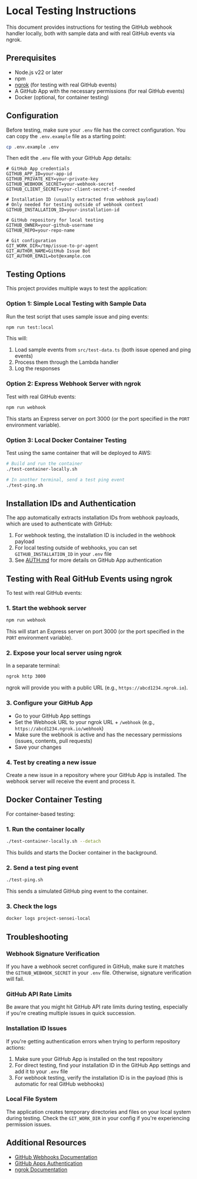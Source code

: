 # Local Testing Instructions

This document provides instructions for testing the GitHub webhook handler locally, both with sample data and with real GitHub events via ngrok.

## Prerequisites

- Node.js v22 or later
- npm
- [ngrok](https://ngrok.com/) (for testing with real GitHub events)
- A GitHub App with the necessary permissions (for real GitHub events)
- Docker (optional, for container testing)

## Configuration

Before testing, make sure your `.env` file has the correct configuration. You can copy the `.env.example` file as a starting point:

```bash
cp .env.example .env
```

Then edit the `.env` file with your GitHub App details:

```
# GitHub App credentials
GITHUB_APP_ID=your-app-id
GITHUB_PRIVATE_KEY=your-private-key
GITHUB_WEBHOOK_SECRET=your-webhook-secret
GITHUB_CLIENT_SECRET=your-client-secret-if-needed

# Installation ID (usually extracted from webhook payload)
# Only needed for testing outside of webhook context
GITHUB_INSTALLATION_ID=your-installation-id

# GitHub repository for local testing
GITHUB_OWNER=your-github-username
GITHUB_REPO=your-repo-name

# Git configuration
GIT_WORK_DIR=/tmp/issue-to-pr-agent
GIT_AUTHOR_NAME=GitHub Issue Bot
GIT_AUTHOR_EMAIL=bot@example.com
```

## Testing Options

This project provides multiple ways to test the application:

### Option 1: Simple Local Testing with Sample Data

Run the test script that uses sample issue and ping events:

```bash
npm run test:local
```

This will:

1. Load sample events from `src/test-data.ts` (both issue opened and ping events)
2. Process them through the Lambda handler
3. Log the responses

### Option 2: Express Webhook Server with ngrok

Test with real GitHub events:

```bash
npm run webhook
```

This starts an Express server on port 3000 (or the port specified in the `PORT` environment variable).

### Option 3: Local Docker Container Testing

Test using the same container that will be deployed to AWS:

```bash
# Build and run the container
./test-container-locally.sh

# In another terminal, send a test ping event
./test-ping.sh
```

## Installation IDs and Authentication

The app automatically extracts installation IDs from webhook payloads, which are used to authenticate with GitHub:

1. For webhook testing, the installation ID is included in the webhook payload
2. For local testing outside of webhooks, you can set `GITHUB_INSTALLATION_ID` in your `.env` file
3. See [AUTH.md](AUTH.md) for more details on GitHub App authentication

## Testing with Real GitHub Events using ngrok

To test with real GitHub events:

### 1. Start the webhook server

```bash
npm run webhook
```

This will start an Express server on port 3000 (or the port specified in the `PORT` environment variable).

### 2. Expose your local server using ngrok

In a separate terminal:

```bash
ngrok http 3000
```

ngrok will provide you with a public URL (e.g., `https://abcd1234.ngrok.io`).

### 3. Configure your GitHub App

- Go to your GitHub App settings
- Set the Webhook URL to your ngrok URL + `/webhook` (e.g., `https://abcd1234.ngrok.io/webhook`)
- Make sure the webhook is active and has the necessary permissions (issues, contents, pull requests)
- Save your changes

### 4. Test by creating a new issue

Create a new issue in a repository where your GitHub App is installed. The webhook server will receive the event and process it.

## Docker Container Testing

For container-based testing:

### 1. Run the container locally

```bash
./test-container-locally.sh --detach
```

This builds and starts the Docker container in the background.

### 2. Send a test ping event

```bash
./test-ping.sh
```

This sends a simulated GitHub ping event to the container.

### 3. Check the logs

```bash
docker logs project-sensei-local
```

## Troubleshooting

### Webhook Signature Verification

If you have a webhook secret configured in GitHub, make sure it matches the `GITHUB_WEBHOOK_SECRET` in your `.env` file. Otherwise, signature verification will fail.

### GitHub API Rate Limits

Be aware that you might hit GitHub API rate limits during testing, especially if you're creating multiple issues in quick succession.

### Installation ID Issues

If you're getting authentication errors when trying to perform repository actions:

1. Make sure your GitHub App is installed on the test repository
2. For direct testing, find your installation ID in the GitHub App settings and add it to your `.env` file
3. For webhook testing, verify the installation ID is in the payload (this is automatic for real GitHub webhooks)

### Local File System

The application creates temporary directories and files on your local system during testing. Check the `GIT_WORK_DIR` in your config if you're experiencing permission issues.

## Additional Resources

- [GitHub Webhooks Documentation](https://docs.github.com/en/developers/webhooks-and-events/webhooks/about-webhooks)
- [GitHub Apps Authentication](https://docs.github.com/en/apps/creating-github-apps/authenticating-with-a-github-app/authenticating-as-a-github-app-installation)
- [ngrok Documentation](https://ngrok.com/docs)

